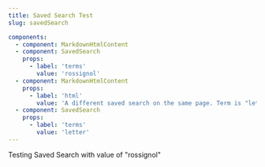```yaml
---
title: Saved Search Test
slug: savedSearch

components:
  - component: MarkdownHtmlContent
  - component: SavedSearch
    props:
      - label: 'terms'
        value: 'rossignol'
  - component: MarkdownHtmlContent
    props:
      - label: 'html'
        value: 'A different saved search on the same page. Term is "letter"'
  - component: SavedSearch
    props:
      - label: 'terms'
        value: 'letter'
---
```

Testing Saved Search with value of "rossignol"
